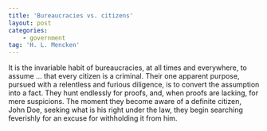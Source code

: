 ```yaml
---
title: 'Bureaucracies vs. citizens'
layout: post
categories:
    - government
tag: 'H. L. Mencken'
---
```


It is the invariable habit of bureaucracies, at all times and everywhere, to assume … that every citizen is a criminal. Their one apparent purpose, pursued with a relentless and furious diligence, is to convert the assumption into a fact. They hunt endlessly for proofs, and, when proofs are lacking, for mere suspicions. The moment they become aware of a definite citizen, John Doe, seeking what is his right under the law, they begin searching feverishly for an excuse for withholding it from him.